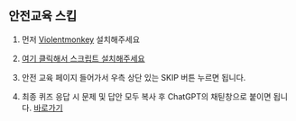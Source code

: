 ## 안전교육 스킵

1. 먼저 [Violentmonkey](https://chrome.google.com/webstore/detail/violentmonkey/jinjaccalgkegednnccohejagnlnfdag) 설치해주세요

2. [여기 클릭해서 스크립트 설치해주세요](https://github.com/EdisonJwa/safety-education-skip/raw/main/safety-skip.user.js)
 
3. 안전 교육 페이지 들어가서 우측 상단 있는 SKIP 버튼 누르면 됩니다. 

4. 최종 퀴즈 응답 시 문제 및 답안 모두 복사 후 ChatGPT의 채틷창으로 붙이면 됩니다. [바로가기](https://freegpt.one/)
